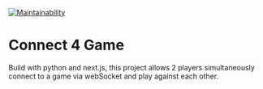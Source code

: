 [![Maintainability](https://api.codeclimate.com/v1/badges/e4fc64c03c925cc836b0/maintainability)](https://codeclimate.com/github/FrostEasy54/connect_4/maintainability)

Connect 4 Game
===============================================================================
Build with python and next.js, this project allows 2 players simultaneously connect to a game via webSocket and play against each other.

